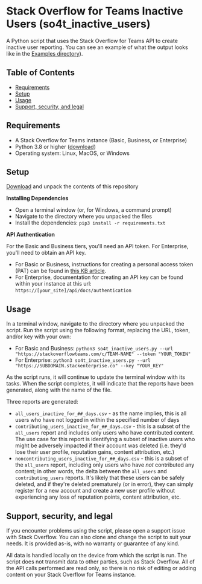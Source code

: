 # Stack Overflow for Teams Inactive Users (so4t_inactive_users)
A Python script that uses the Stack Overflow for Teams API to create inactive user reporting. You can see an example of what the output looks like in the [Examples directory](https://github.com/StackExchange/so4t_inactive_users/blob/main/Examples/inactive_users.csv)).


## Table of Contents
* [Requirements](https://github.com/StackExchange/so4t_inactive_users?tab=readme-ov-file#requirements)
* [Setup](https://github.com/StackExchange/so4t_inactive_users?tab=readme-ov-file#setup)
* [Usage](https://github.com/StackExchange/so4t_inactive_users?tab=readme-ov-file#usage)
* [Support, security, and legal](https://github.com/StackExchange/so4t_inactive_users?tab=readme-ov-file#support-security-and-legal)


## Requirements
* A Stack Overflow for Teams instance (Basic, Business, or Enterprise)
* Python 3.8 or higher ([download](https://www.python.org/downloads/))
* Operating system: Linux, MacOS, or Windows


## Setup

[Download](https://github.com/StackExchange/so4t_inactive_users/archive/refs/heads/main.zip) and unpack the contents of this repository

**Installing Dependencies**

* Open a terminal window (or, for Windows, a command prompt)
* Navigate to the directory where you unpacked the files
* Install the dependencies: `pip3 install -r requirements.txt`

**API Authentication**

For the Basic and Business tiers, you'll need an API token. For Enterprise, you'll need to obtain an API key.

* For Basic or Business, instructions for creating a personal access token (PAT) can be found in [this KB article](https://stackoverflow.help/en/articles/4385859-stack-overflow-for-teams-api).
* For Enterprise, documentation for creating an API key can be found within your instance at this url: `https://[your_site]/api/docs/authentication`


## Usage

In a terminal window, navigate to the directory where you unpacked the script. 
Run the script using the following format, replacing the URL, token, and/or key with your own:
* For Basic and Business: `python3 so4t_inactive_users.py --url "https://stackoverflowteams.com/c/TEAM-NAME" --token "YOUR_TOKEN"`
* For Enterprise: `python3 so4t_inactive_users.py --url "https://SUBDOMAIN.stackenterprise.co" --key "YOUR_KEY"`

As the script runs, it will continue to update the terminal window with its tasks. When the script completes, it will indicate that the reports have been generated, along with the name of the file. 

Three reports are generated:
* `all_users_inactive_for_##_days.csv` - as the name implies, this is all users who have not logged in within the specified number of days
* `contributing_users_inactive_for_##_days.csv` - this is a subset of the `all_users` report and includes only users who have contributed content. The use case for this report is identifying a subset of inactive users who might be adversely impacted if their account was deleted (i.e. they'd lose their user profile, reputation gains, content attribution, etc.)
* `noncontributing_users_inactive_for_##_days.csv` - this is a subset of the `all_users` report, including only users who have *not* contributed any content; in other words, the delta between the `all_users` and `contributing_users` reports. It's likely that these users can be safely deleted, and if they're deleted prematurely (or in error), they can simply register for a new account and create a new user profile without experiencing any loss of reputation points, content attribution, etc.


## Support, security, and legal
If you encounter problems using the script, please open a support issue with Stack Overflow. You can also clone and change the script to suit your needs. It is provided as-is, with no warranty or guarantee of any kind.

All data is handled locally on the device from which the script is run. The script does not transmit data to other parties, such as Stack Overflow. All of the API calls performed are read only, so there is no risk of editing or adding content on your Stack Overflow for Teams instance.
